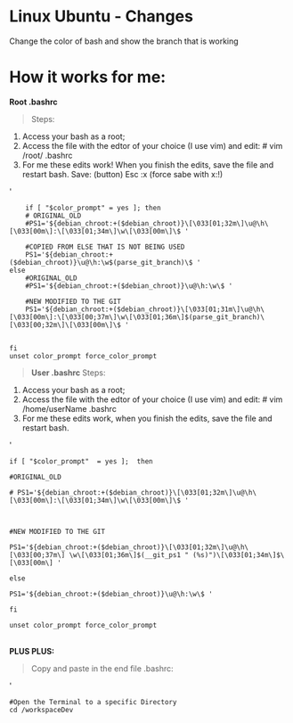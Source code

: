 # Linux Ubuntu - Changes
Change the color of bash and show the branch that is working

# How it works for me:

**Root .bashrc**

> Steps:
1. Access your bash as a root;
2.  Access the file with the edtor of your choice (I use vim) and edit: \# vim /root/ .bashrc
3. For me these edits work! When you finish the edits, save the file and restart bash. Save: (button) Esc :x (force sabe with x:!)

'

        if [ "$color_prompt" = yes ]; then
        # ORIGINAL_OLD
        #PS1='${debian_chroot:+($debian_chroot)}\[\033[01;32m\]\u@\h\[\033[00m\]:\[\033[01;34m\]\w\[\033[00m\]\$ ' 

        #COPIED FROM ELSE THAT IS NOT BEING USED
        PS1='${debian_chroot:+($debian_chroot)}\u@\h:\w$(parse_git_branch)\$ '
    else
        #ORIGINAL_OLD
        #PS1='${debian_chroot:+($debian_chroot)}\u@\h:\w\$ '

        #NEW MODIFIED TO THE GIT
        PS1='${debian_chroot:+($debian_chroot)}\[\033[01;31m\]\u@\h\[\033[00m\]:\[\033[00;37m\]\w\[\033[01;36m\]$(parse_git_branch)\[\033[00;32m\]\[\033[00m\]\$ '


    fi
    unset color_prompt force_color_prompt
      

> **User .bashrc**
Steps:

1. Access your bash as a root;
2. Access the file with the edtor of your choice (I use vim) and edit: # vim /home/userName .bashrc
3. For me these edits work, when you finish the edits, save the file and restart bash.

'

    if [ "$color_prompt"  = yes ];  then
    
    #ORIGINAL_OLD
    
    # PS1='${debian_chroot:+($debian_chroot)}\[\033[01;32m\]\u@\h\[\033[00m\]:\[\033[01;34m\]\w\[\033[00m\]\$ '
    
      
    
    #NEW MODIFIED TO THE GIT
    
    PS1='${debian_chroot:+($debian_chroot)}\[\033[01;32m\]\u@\h\[\033[00;37m\] \w\[\033[01;36m\]$(__git_ps1 " (%s)")\[\033[01;34m\]$\[\033[00m\] '
    
    else
    
    PS1='${debian_chroot:+($debian_chroot)}\u@\h:\w\$ '
    
    fi
    
    unset color_prompt force_color_prompt
\
**PLUS PLUS:**

> Copy and paste in the end file .bashrc:

'

    #Open the Terminal to a specific Directory
    cd /workspaceDev
